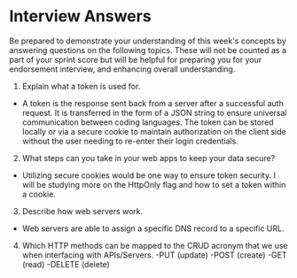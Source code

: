 # Interview Answers
Be prepared to demonstrate your understanding of this week's concepts by answering questions on the following topics. These will not be counted as a part of your sprint score but will be helpful for preparing you for your endorsement interview, and enhancing overall understanding.

1. Explain what a token is used for.
- A token is the response sent back from a server after a successful auth request. It is transferred in the form of a JSON string to ensure universal communication between coding languages. The token can be stored locally or via a secure cookie to maintain authorization on the client side without the user needing to re-enter their login credentials.


2. What steps can you take in your web apps to keep your data secure?
- Utilizing secure cookies would be one way to ensure token security. I will be studying more on the HttpOnly flag and how to set a token within a cookie.

3. Describe how web servers work.
- Web servers are able to assign a specific DNS record to a specific URL. 

4. Which HTTP methods can be mapped to the CRUD acronym that we use when interfacing with APIs/Servers.
-PUT (update)
-POST (create)
-GET (read)
-DELETE (delete)
